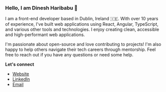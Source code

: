 ### Hello, I am Dinesh Haribabu 👋

I am a front-end developer based in Dublin, Ireland 🇮🇪.  With over 10 years of experience, I've built web applications using React, Angular, TypeScript, and various other tools and technologies. I enjoy creating clean, accessible and high-performant web applications.

I'm passionate about open-source and love contributing to projects!  I'm also happy to help others navigate their tech careers through mentorship.  Feel free to reach out if you have any questions or need some help.

**Let's connect**

 - [Website](https://dineshharibabu.in)
 - [LinkedIn](https://www.linkedin.com/in/dinesh-frontend-dev/)
 - [Email](mailto:dinesh.be.gct@gmail.com)  
